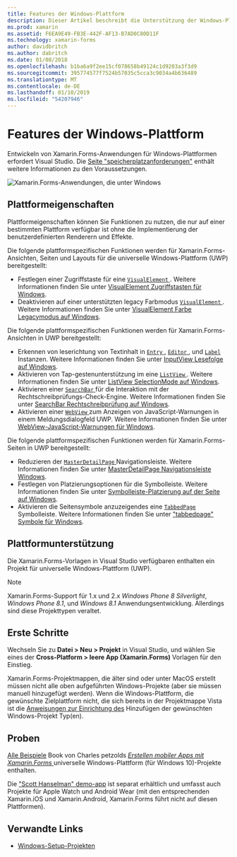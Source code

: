 ```yaml
---
title: Features der Windows-Plattform
description: Dieser Artikel beschreibt die Unterstützung der Windows-Plattform, die in Xamarin.Forms verfügbar ist.
ms.prod: xamarin
ms.assetid: F6EA9E49-FB3E-442F-AF13-B7AD0C80D11F
ms.technology: xamarin-forms
author: davidbritch
ms.author: dabritch
ms.date: 01/08/2018
ms.openlocfilehash: b1ba6a9f2ee15cf078658b49124c1d9203a3f3d9
ms.sourcegitcommit: 395774577f7524b57035c5cca3c9034a4b636489
ms.translationtype: MT
ms.contentlocale: de-DE
ms.lasthandoff: 01/10/2019
ms.locfileid: "54207946"
---
```

# <a name="windows-platform-features"></a>Features der Windows-Plattform

Entwickeln von Xamarin.Forms-Anwendungen für Windows-Plattformen erfordert Visual Studio. Die [Seite "speicherplatzanforderungen"](~/xamarin-forms/get-started/installation.md) enthält weitere Informationen zu den Voraussetzungen.

![](images/allhanselman.png "Xamarin.Forms-Anwendungen, die unter Windows")

## <a name="platform-specifics"></a>Plattformeigenschaften

Plattformeigenschaften können Sie Funktionen zu nutzen, die nur auf einer bestimmten Plattform verfügbar ist ohne die Implementierung der benutzerdefinierten Renderern und Effekte.

Die folgende plattformspezifischen Funktionen werden für Xamarin.Forms-Ansichten, Seiten und Layouts für die universelle Windows-Plattform (UWP) bereitgestellt:

- Festlegen einer Zugriffstaste für eine [ `VisualElement` ](xref:Xamarin.Forms.VisualElement). Weitere Informationen finden Sie unter [VisualElement Zugriffstasten für Windows](#visualelement-accesskeys).
- Deaktivieren auf einer unterstützten legacy Farbmodus [ `VisualElement` ](xref:Xamarin.Forms.VisualElement). Weitere Informationen finden Sie unter [VisualElement Farbe Legacymodus auf Windows](#legacy-color-mode).

Die folgende plattformspezifischen Funktionen werden für Xamarin.Forms-Ansichten in UWP bereitgestellt:

- Erkennen von leserichtung von Textinhalt in [ `Entry` ](xref:Xamarin.Forms.Entry), [ `Editor` ](xref:Xamarin.Forms.Editor), und [ `Label` ](xref:Xamarin.Forms.Label) Instanzen. Weitere Informationen finden Sie unter [InputView Lesefolge auf Windows](#inputview-readingorder).
- Aktivieren von Tap-gestenunterstützung im eine [ `ListView` ](xref:Xamarin.Forms.ListView). Weitere Informationen finden Sie unter [ListView SelectionMode auf Windows](#listview-selectionmode).
- Aktivieren einer [ `SearchBar` ](xref:Xamarin.Forms.SearchBar) für die Interaktion mit der Rechtschreibprüfungs-Check-Engine. Weitere Informationen finden Sie unter [SearchBar Rechtschreibprüfung auf Windows](#searchbar-spellcheck).
- Aktivieren einer [ `WebView` ](xref:Xamarin.Forms.WebView) zum Anzeigen von JavaScript-Warnungen in einem Meldungsdialogfeld UWP. Weitere Informationen finden Sie unter [WebView-JavaScript-Warnungen für Windows](#webview-javascript-alert).

Die folgende plattformspezifischen Funktionen werden für Xamarin.Forms-Seiten in UWP bereitgestellt:

- Reduzieren der [ `MasterDetailPage` ](xref:Xamarin.Forms.MasterDetailPage) Navigationsleiste. Weitere Informationen finden Sie unter [MasterDetailPage Navigationsleiste Windows](#collapsable_navigation_bar).
- Festlegen von Platzierungsoptionen für die Symbolleiste. Weitere Informationen finden Sie unter [Symbolleiste-Platzierung auf der Seite auf Windows](#toolbar_placement).
- Aktivieren die Seitensymbole anzuzeigendes eine [ `TabbedPage` ](xref:Xamarin.Forms.TabbedPage) Symbolleiste. Weitere Informationen finden Sie unter ["tabbedpage" Symbole für Windows](#tabbedpage-icons).

## <a name="platform-support"></a>Plattformunterstützung

Die Xamarin.Forms-Vorlagen in Visual Studio verfügbaren enthalten ein Projekt für universelle Windows-Plattform (UWP).

> [!NOTE]
> Xamarin.Forms-Support für 1.x und 2.x _Windows Phone 8 Silverlight_, _Windows Phone 8.1_, und _Windows 8.1_ Anwendungsentwicklung. Allerdings sind diese Projekttypen veraltet.

## <a name="getting-started"></a>Erste Schritte

Wechseln Sie zu **Datei > Neu > Projekt** in Visual Studio, und wählen Sie eines der **Cross-Platform > leere App (Xamarin.Forms)** Vorlagen für den Einstieg.

Xamarin.Forms-Projektmappen, die älter sind oder unter MacOS erstellt müssen nicht alle oben aufgeführten Windows-Projekte (aber sie müssen manuell hinzugefügt werden). Wenn die Windows-Plattform, die gewünschte Zielplattform nicht, die sich bereits in der Projektmappe Vista ist die [Anweisungen zur Einrichtung des](installation/index.md) Hinzufügen der gewünschten Windows-Projekt Typ(en).

## <a name="samples"></a>Proben

[Alle Beispiele](https://github.com/xamarin/xamarin-forms-book-preview-2) Book von Charles petzolds [ *Erstellen mobiler Apps mit Xamarin.Forms* ](~/xamarin-forms/creating-mobile-apps-xamarin-forms/index.md) universelle Windows-Plattform (für Windows 10)-Projekte enthalten.

Die ["Scott Hanselman" demo-app](https://github.com/jamesmontemagno/Hanselman.Forms) ist separat erhältlich und umfasst auch Projekte für Apple Watch und Android Wear (mit den entsprechenden Xamarin.iOS und Xamarin.Android, Xamarin.Forms führt nicht auf diesen Plattformen).

## <a name="related-links"></a>Verwandte Links

- [Windows-Setup-Projekten](~/xamarin-forms/platform/windows/installation/index.md)
